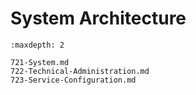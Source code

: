 # System Architecture

```{toctree}
:maxdepth: 2

721-System.md
722-Technical-Administration.md
723-Service-Configuration.md
